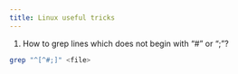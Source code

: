 ```yaml
---
title: Linux useful tricks
---
```


1. How to grep lines which does not begin with “#” or “;”?

```bash
grep "^[^#;]" <file>
```
